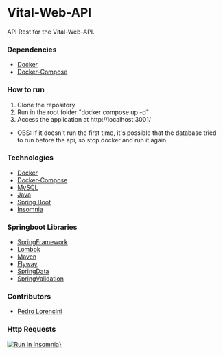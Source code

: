 # Vital-Web-API

API Rest for the Vital-Web-API.


### Dependencies

- [Docker](https://docs.docker.com/install/)
- [Docker-Compose](https://docs.docker.com/compose/install/linux/)

### How to run

1. Clone the repository
2. Run in the root folder "docker compose up -d"
3. Access the application at http://localhost:3001/
- OBS: If it doesn't run the first time, it's possible that the database tried to run before the api, so stop docker and run it again.


### Technologies

- [Docker](https://www.docker.com/)
- [Docker-Compose](https://docs.docker.com/compose/)
- [MySQL](https://www.mysql.com/)
- [Java](https://www.java.com/pt_BR/)
- [Spring Boot](https://spring.io/projects/spring-boot)
- [Insomnia](https://insomnia.rest/)

### Springboot Libraries
- [SpringFramework](https://spring.io/projects/spring-boot)
- [Lombok](https://projectlombok.org/)
- [Maven](https://maven.apache.org/)
- [Flyway](https://flywaydb.org/)
- [SpringData](https://spring.io/projects/spring-data)
- [SpringValidation](https://spring.io/guides/gs/validating-form-input/)


### Contributors

- [Pedro Lorencini](https://www.linkedin.com/in/pedrofavarao/)

### Http Requests

[![Run in Insomnia}](https://insomnia.rest/images/run.svg)](https://insomnia.rest/run/?label=Vital-Web-API-Collection&uri=https%3A%2F%2Fraw.githubusercontent.com%2Fpedrofavarao%2Fvital-web-api%2Fdevelop%2Fvital-web-api.json)
